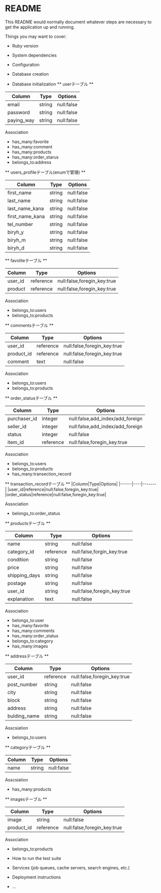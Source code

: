 # README

This README would normally document whatever steps are necessary to get the
application up and running.

Things you may want to cover:

* Ruby version

* System dependencies

* Configuration

* Database creation

* Database initialization
** userテーブル **

|Column|Type|Options|
|------|----|-------|
|email|string|null:false|
|password|string|null:false|
|paying_way|string|null:false|

Association

- has_many:favorite
- has_many:comment
- has_many:products
- has_many:order_starus
- belongs_to:address

** users_profileテーブル(enumで管理) **

|Column|Type|Options|
|------|----|-------|
|first_name|string|null:false|
|last_name|string|null:false|
|last_name_kana|string|null:false|
|first_name_kana|string|null:false|
|tel_number|string|null:false|
|biryh_y|string|null:false|
|biryh_m|string|null:false|
|biryh_d|string|null:false|

** favoliteテーブル **

|Column|Type|Options|
|------|----|-------|
|user_id|reference|null:false,foregin_key:true|
|product|reference|null:false,foregin_key:true|

Association

- belongs_to:users
- belongs_to:products

** commentsテーブル **

|Column|Type|Options|
|------|----|-------|
|user_id|reference|null:false,foregin_key:true|
|product_id|reference|null:false,foregin_key:true|
|comment|text|null:false|

Association

- belongs_to:users
- belongs_to:products

** order_statusテーブル **

|Column|Type|Options|
|------|----|-------|
|purchaser_id|integer|null:false,add_index/add_foreign|
|seller_id|integer|null:false,add_index/add_foreign|
|status|integer|null:false|
|item_id|reference|null:false,foregin_key:true|

Association

- belongs_to:users
- belongs_to:products
- has_many:transection_record

** transaction_recordテーブル **
|Column|Type|Options|
|------|----|-------|
|user_id|reference|null:false,foregin_key:true|
|order_status|reference|null:false,foregin_key:true|

Association

- belongs_to:order_status


** productsテーブル **

|Column|Type|Options|
|------|----|-------|
|name|string|null:false|
|category_id|reference|null:false,forgin_key:true|
|condition|string|null:false|
|price|string|null:false|
|shipping_days|string|null:false|
|postage|string|null:false|
|user_id|string|null:false,foregin_key:true|
|explanation|text|null:false|

Association

- belongs_to:user
- has_many:favorite
- has_many:comments
- has_many:order_status
- belongs_to:category
- has_many:images



** addressテーブル **

|Column|Type|Options|
|------|----|-------|
|user_id|reference|null:false,foregin_key:true|
|post_number|string|null:false|
|city|string|null:false|
|block|string|null:false|
|address|string|null:false|
|bulding_name|string|null:false|

Asscsiation

- belongs_to:users

** categoryテーブル **

|Column|Type|Options|
|------|----|-------|
|name|string|null:false|

Asscsiation

- has_many:products

** imagesテーブル **

|Column|Type|Options|
|------|----|-------|
|image|string|null:false|
|product_id|reference|null:false,foregin_key:true|

Association

- belongs_to:products


* How to run the test suite

* Services (job queues, cache servers, search engines, etc.)

* Deployment instructions

* ...


